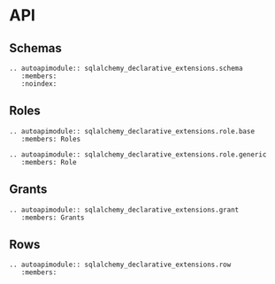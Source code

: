 # API

## Schemas

```{eval-rst}
.. autoapimodule:: sqlalchemy_declarative_extensions.schema
   :members:
   :noindex:
```

## Roles

```{eval-rst}
.. autoapimodule:: sqlalchemy_declarative_extensions.role.base
   :members: Roles
```

```{eval-rst}
.. autoapimodule:: sqlalchemy_declarative_extensions.role.generic
   :members: Role
```

## Grants

```{eval-rst}
.. autoapimodule:: sqlalchemy_declarative_extensions.grant
   :members: Grants
```

## Rows

```{eval-rst}
.. autoapimodule:: sqlalchemy_declarative_extensions.row
   :members:
```
